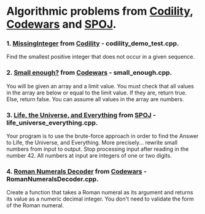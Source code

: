 # Algorithmic problems from [Codility](https://www.codility.com/), [Codewars](https://www.codewars.com/) and [SPOJ](https://pl.spoj.com/).

### 1. [MissingInteger](https://app.codility.com/demo/take-sample-test/) from [Codility](https://www.codility.com/) - codility_demo_test.cpp.
Find the smallest positive integer that does not occur in a given sequence.

### 2. [Small enough?](https://www.codewars.com/kata/57cc981a58da9e302a000214) from [Codewars](https://www.codewars.com/) - small_enough.cpp.
You will be given an array and a limit value. You must check that all values in the array are below or equal to the limit value. If they are, return true. Else, return false.
You can assume all values in the array are numbers.

### 3. [Life, the Universe, and Everything](https://www.spoj.com/problems/TEST/) from [SPOJ](https://pl.spoj.com/) - life_universe_everything.cpp.
Your program is to use the brute-force approach in order to find the Answer to Life, the Universe, and Everything. More precisely... rewrite small numbers from input to output. Stop processing input after reading in the number 42. All numbers at input are integers of one or two digits.

### 4. [Roman Numerals Decoder](https://www.codewars.com/kata/51b6249c4612257ac0000005/train/cpp) from [Codewars](https://www.codewars.com/) - RomanNumeralsDecoder.cpp.
Create a function that takes a Roman numeral as its argument and returns its value as a numeric decimal integer. You don't need to validate the form of the Roman numeral.
